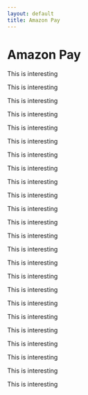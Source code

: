 ```yaml
---
layout: default
title: Amazon Pay
---
```



# Amazon Pay

This is interesting

This is interesting

This is interesting

This is interesting

This is interesting

This is interesting

This is interesting

This is interesting

This is interesting

This is interesting

This is interesting

This is interesting

This is interesting

This is interesting

This is interesting

This is interesting

This is interesting

This is interesting

This is interesting

This is interesting

This is interesting

This is interesting

This is interesting

This is interesting
